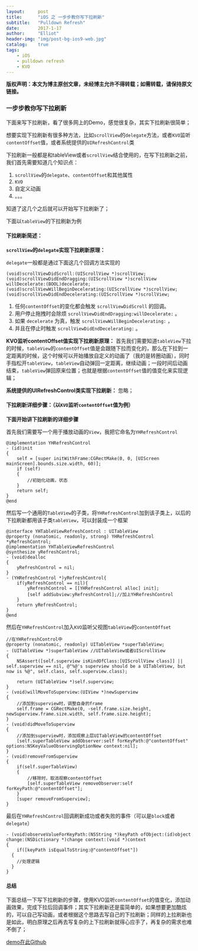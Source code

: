 ```yaml
---
layout:     post
title:      "iOS 之 一步步教你写下拉刷新"
subtitle:   "Pulldown Refresh"
date:       2017-1-17
author:     "Elliot"
header-img: "img/post-bg-ios9-web.jpg"
catalog:    true
tags:
    - iOS
    - pulldown refresh
    - KVO
---
```


**版权声明：本文为博主原创文章，未经博主允许不得转载；如需转载，请保持原文链接。**

### 一步步教你写下拉刷新

下面来写下拉刷新，看了很多网上的Demo，感觉很复杂，其实下拉刷新很简单；

想要实现下拉刷新有很多种方法，比如`scrollView`的`delegate`方法，或者`KVO`监听`contentOffset`值，或者系统提供的`UIRefreshControl`类

下拉刷新一般都是和tableView或者`scrollView`结合使用的，在写下拉刷新之前，我们首先需要知道几个知识点：

1. `scrollView`的`delegate`、`contentOffset`和其他属性
2. `KVO`
3. 自定义动画
4. 。。。

知道了这几个之后就可以开始写下拉刷新了；

下面以`tableView`的下拉刷新为例

#### 下拉刷新简述：
**`scrollView`的`delegate`实现下拉刷新原理：**

`delegate`一般都是通过下面这几个回调方法实现的

```objective_c
(void)scrollViewDidScroll:(UIScrollView *)scrollView;
(void)scrollViewDidEndDragging:(UIScrollView *)scrollView willDecelerate:(BOOL)decelerate;
(void)scrollViewWillBeginDecelerating:(UIScrollView *)scrollView;
(void)scrollViewDidEndDecelerating:(UIScrollView *)scrollView;
```
1. 任何`contentOffset`的变化都会触发 `scrollViewDidScroll` 的回调。
2. 用户停止拖拽时会除烦 `scrollViewDidEndDragging:willDecelerate:` 。
3. 如果 `decelerate` 为真，触发 `scrollViewWillBeginDecelerating:` ，
4. 并且在停止时触发 `scrollViewDidEndDecelerating:` 。


**KVO监听contentOffset值实现下拉刷新原理：**
首先我们需要知道`tableView`下拉的时候，`tableView`的`contentOffset`值是会跟随下拉而变化的，那么在下拉到一定距离的时候，这个时候可以开始播放自定义的动画了（我的是转圈动画），同时手指松开`tableView`，`tableView`自动弹回一定距离，继续动画；一段时间后动画结束，`tableView`弹回原来位置；也就是根据`contentOffset`值的值变化来实现逻辑；


**系统提供的UIRefreshControl类实现下拉刷新：**
忽略；


#### 下拉刷新详细步骤：（以`KVO`监听`contentOffset`值为例）
**下面开始讲下拉刷新的详细步骤**

首先我们需要写一个用于播放动画的`View`，我把它命名为`YHRefreshControl`

```objective_c
@implementation YHRefreshControl
- (id)init
{
	self = [super initWithFrame:CGRectMake(0, 0, [UIScreen mainScreen].bounds.size.width, 60)];
	if (self)
	{
		//初始化动画，状态
	}
	return self;
}
@end
```

然后写一个通用的`TableView`的子类，将`YHRefreshControl`加到该子类上，以后的下拉刷新都用该子类`tableView`，可以封装成一个框架

```objective_c
@interface YHTableViewRefreshControl : UITableView
@property (nonatomic, readonly, strong) YHRefreshControl *yRefreshControl;
@implementation YHTableViewRefreshControl
@synthesize yRefreshControl;
- (void)dealloc
{
	yRefreshControl = nil;
}
- (YHRefreshControl *)yRefreshControl{
	if(yRefreshControl == nil){
		yRefreshControl = [[YHRefreshControl alloc] init];
		[self addSubview:yRefreshControl];//加上YHRefreshControl
	}
	return yRefreshControl;
}
@end
```

然后在`YHRefreshControl`加入`KVO`监听父视图`tableView`的`contentOffset`

```objective_c
//在YHRefreshControl中
@property (nonatomic, readonly) UITableView *superTableView;
- (UITableView *)superTableView //UITableView或者UIScrollView
{
	NSAssert([self.superview isKindOfClass:[UIScrollView class]] || self.superview == nil, @"%@'s superview should be a UITableView, but now is %@", self.class, self.superview.class);

	return (UITableView *)self.superview;
}
- (void)willMoveToSuperview:(UIView *)newSuperview
{
	//添加到superview时，调整自身的frame
	self.frame = CGRectMake(0, -self.frame.size.height, newSuperview.frame.size.width, self.frame.size.height);
}
- (void)didMoveToSuperview
{
	//添加到superview时，添加观察上层UITableView的contentOffset
	[self.superTableView addObserver:self forKeyPath:@"contentOffset" options:NSKeyValueObservingOptionNew context:nil];
}
- (void)removeFromSuperview
{
	if(self.superTableView)
	{
		//移除时，取消观察contentOffset
		[self.superTableView removeObserver:self forKeyPath:@"contentOffset"];
	}
	[super removeFromSuperview];
}

```

最后在`YHRefreshControl`回调刷新成功或者失败的事件（可以是`block`或者`delegate`）

```objective_c
- (void)observeValueForKeyPath:(NSString *)keyPath ofObject:(id)object change:(NSDictionary *)change context:(void *)context
{
	if([keyPath isEqualToString:@"contentOffset"])
  {
    //处理逻辑
  }
}
```

#### 总结

下面总结一下写下拉刷新的步骤，使用KVO监听`contentOffset`的值变化，添加动画效果，完成下拉后回调事件；其实下拉刷新还是蛮简单的，如果想要更加酷炫的，可以自己写动画，或者根据这个思路去写自己的下拉刷新；同样的上拉刷新也是如此，明白原理之后再去写复杂的上下拉刷新就得心应手了，再复杂的需求也难不倒了；

[demo在此Github](https://github.com/Elliotsomething/PulldownRefreshDemo)
